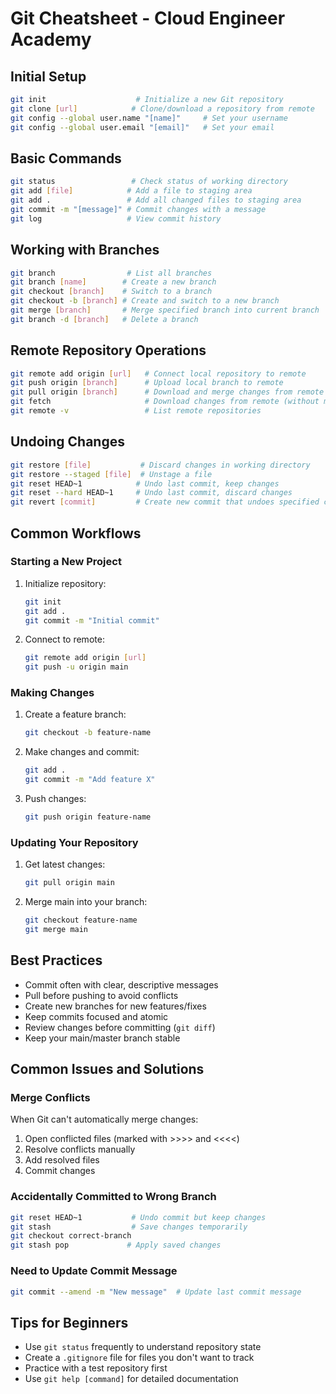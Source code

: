 # Git Cheatsheet - Cloud Engineer Academy

## Initial Setup

```bash
git init                    # Initialize a new Git repository
git clone [url]            # Clone/download a repository from remote
git config --global user.name "[name]"     # Set your username
git config --global user.email "[email]"   # Set your email

```

## Basic Commands

```bash
git status                 # Check status of working directory
git add [file]            # Add a file to staging area
git add .                 # Add all changed files to staging area
git commit -m "[message]" # Commit changes with a message
git log                   # View commit history

```

## Working with Branches

```bash
git branch                # List all branches
git branch [name]        # Create a new branch
git checkout [branch]    # Switch to a branch
git checkout -b [branch] # Create and switch to a new branch
git merge [branch]       # Merge specified branch into current branch
git branch -d [branch]   # Delete a branch

```

## Remote Repository Operations

```bash
git remote add origin [url]   # Connect local repository to remote
git push origin [branch]      # Upload local branch to remote
git pull origin [branch]      # Download and merge changes from remote
git fetch                     # Download changes from remote (without merging)
git remote -v                 # List remote repositories

```

## Undoing Changes

```bash
git restore [file]           # Discard changes in working directory
git restore --staged [file]  # Unstage a file
git reset HEAD~1            # Undo last commit, keep changes
git reset --hard HEAD~1     # Undo last commit, discard changes
git revert [commit]         # Create new commit that undoes specified commit

```

## Common Workflows

### Starting a New Project

1. Initialize repository:
    
    ```bash
    git init
    git add .
    git commit -m "Initial commit"
    
    ```
    
2. Connect to remote:
    
    ```bash
    git remote add origin [url]
    git push -u origin main
    
    ```
    

### Making Changes

1. Create a feature branch:
    
    ```bash
    git checkout -b feature-name
    
    ```
    
2. Make changes and commit:
    
    ```bash
    git add .
    git commit -m "Add feature X"
    
    ```
    
3. Push changes:
    
    ```bash
    git push origin feature-name
    
    ```
    

### Updating Your Repository

1. Get latest changes:
    
    ```bash
    git pull origin main
    
    ```
    
2. Merge main into your branch:
    
    ```bash
    git checkout feature-name
    git merge main
    
    ```
    

## Best Practices

- Commit often with clear, descriptive messages
- Pull before pushing to avoid conflicts
- Create new branches for new features/fixes
- Keep commits focused and atomic
- Review changes before committing (`git diff`)
- Keep your main/master branch stable

## Common Issues and Solutions

### Merge Conflicts

When Git can't automatically merge changes:

1. Open conflicted files (marked with >>>> and <<<<)
2. Resolve conflicts manually
3. Add resolved files
4. Commit changes

### Accidentally Committed to Wrong Branch

```bash
git reset HEAD~1           # Undo commit but keep changes
git stash                  # Save changes temporarily
git checkout correct-branch
git stash pop             # Apply saved changes

```

### Need to Update Commit Message

```bash
git commit --amend -m "New message"  # Update last commit message

```

## Tips for Beginners

- Use `git status` frequently to understand repository state
- Create a `.gitignore` file for files you don't want to track
- Practice with a test repository first
- Use `git help [command]` for detailed documentation